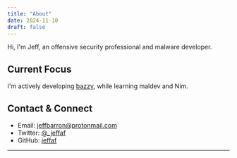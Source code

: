 ```yaml
---
title: "About"
date: 2024-11-10
draft: false
---
```




Hi, I'm Jeff, an offensive security professional and malware developer. 

## Current Focus

I'm actively developing [bazzy](https://github.com/jeffaf/bazzy), while learning maldev and Nim.

## Contact & Connect

- Email: [jeffbarron@protonmail.com](mailto:jeffbarron@protonmail.com)
- Twitter: [@_jeffaf](https://twitter.com/_jeffaf)
- GitHub: [jeffaf](https://github.com/jeffaf)

---
